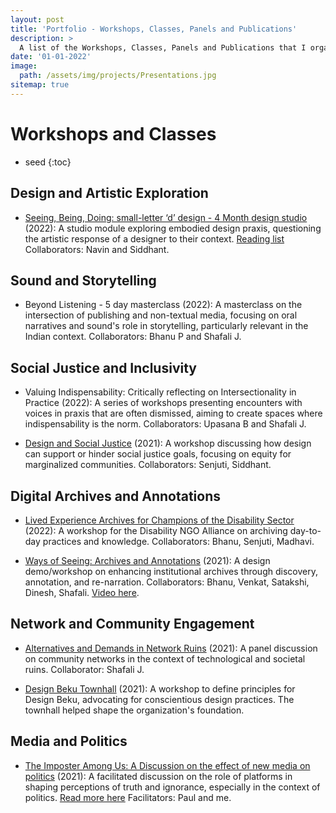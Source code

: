```yaml
---
layout: post
title: 'Portfolio - Workshops, Classes, Panels and Publications'
description: >
  A list of the Workshops, Classes, Panels and Publications that I organized, spoke, wrote
date: '01-01-2022'
image: 
  path: /assets/img/projects/Presentations.jpg
sitemap: true
---
```



# Workshops and Classes

* seed
{:toc}

## Design and Artistic Exploration

- [Seeing, Being, Doing: small-letter ‘d’ design - 4 Month design studio](/portfolio/presentation/teaching/2022-12-01-Facilitating-a-Design-Studio-Overview) (2022): A studio module exploring embodied design praxis, questioning the artistic response of a designer to their context. [Reading list](/blogs/2022-12-01-Reading-List/) Collaborators: Navin and Siddhant.

## Sound and Storytelling

- Beyond Listening - 5 day masterclass (2022): A masterclass on the intersection of publishing and non-textual media, focusing on oral narratives and sound's role in storytelling, particularly relevant in the Indian context. Collaborators: Bhanu P and Shafali J.

## Social Justice and Inclusivity

- Valuing Indispensability: Critically reflecting on Intersectionality in Practice (2022): A series of workshops presenting encounters with voices in praxis that are often dismissed, aiming to create spaces where indispensability is the norm. Collaborators: Upasana B and Shafali J.

- [Design and Social Justice](https://twitter.com/onefuture_india/status/1386285835775987712/photo/1) (2021): A workshop discussing how design can support or hinder social justice goals, focusing on equity for marginalized communities. Collaborators: Senjuti, Siddhant.


## Digital Archives and Annotations

- [Lived Experience Archives for Champions of the Disability Sector](/portfolio/research-and-writing/research/2022-02-20-EnableIndia-LE/) (2022): A workshop for the Disability NGO Alliance on archiving day-to-day practices and knowledge. Collaborators: Bhanu, Senjuti, Madhavi.

- [Ways of Seeing: Archives and Annotations](https://www.milli.link/iaw2021/#ways-of-seeing--an-archive-annotation-workshop) (2021): A design demo/workshop on enhancing institutional archives through discovery, annotation, and re-narration. Collaborators: Bhanu, Venkat, Satakshi, Dinesh, Shafali. [Video here](https://www.youtube.com/watch?t=7416&v=rNUbcno_fzQ).

## Network and Community Engagement

- [Alternatives and Demands in Network Ruins](https://www.eventbrite.ca/e/technoscience-salon-alternatives-and-demands-in-network-ruins-tickets-150274849119) (2021): A panel discussion on community networks in the context of technological and societal ruins. Collaborator: Shafali J.

- [Design Beku Townhall](https://twitter.com/DesignBeku/status/1305805491126247424?s=20&t=fWFgayBf_gS-tGYtN90eNQ) (2021): A workshop to define principles for Design Beku, advocating for conscientious design practices. The townhall helped shape the organization's foundation.

## Media and Politics

- [The Imposter Among Us: A Discussion on the effect of new media on politics](https://twitter.com/blnaveen/status/1321689139327066112?s=20&t=sirx2jX9r_3QYdSMChImuA) (2021): A facilitated discussion on the role of platforms in shaping perceptions of truth and ignorance, especially in the context of politics. [Read more here](/portfolio/presentation/2020-01-01-The-Imposter-Among-Us/) Facilitators: Paul and me.